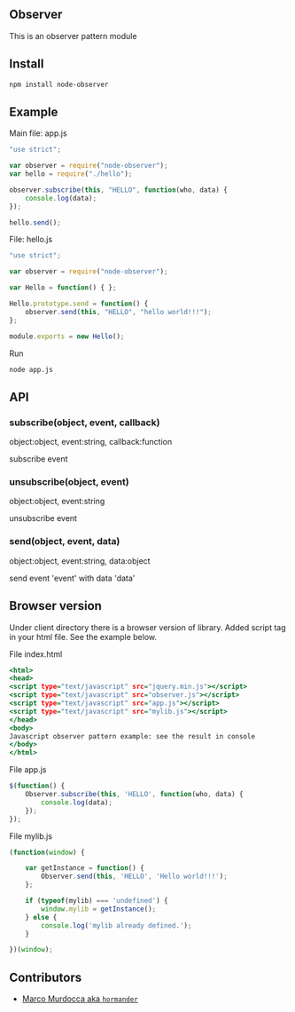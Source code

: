 Observer
-------------

This is an observer pattern module

## Install

```bash
npm install node-observer
```

## Example

Main file: app.js

```app.js
"use strict";

var observer = require("node-observer");
var hello = require("./hello");

observer.subscribe(this, "HELLO", function(who, data) {
	console.log(data);
});

hello.send();
```

File: hello.js

```hello.js
"use strict";

var observer = require("node-observer");

var Hello = function() { };

Hello.prototype.send = function() {
	observer.send(this, "HELLO", "hello world!!!");
};

module.exports = new Hello();
```

Run

```bash
node app.js
```

## API

### subscribe(object, event, callback)

object:object, event:string, callback:function

subscribe event

### unsubscribe(object, event) 

object:object, event:string

unsubscribe event

### send(object, event, data)

object:object, event:string, data:object

send event 'event' with data 'data'

## Browser version

Under client directory there is a browser version of library.
Added script tag in your html file. See the example below.

File index.html
```index.html
<html>
<head>
<script type="text/javascript" src="jquery.min.js"></script>
<script type="text/javascript" src="observer.js"></script>
<script type="text/javascript" src="app.js"></script>
<script type="text/javascript" src="mylib.js"></script>
</head>
<body>
Javascript observer pattern example: see the result in console
</body>
</html>
```

File app.js
```app.js
$(function() {
	Observer.subscribe(this, 'HELLO', function(who, data) {
		console.log(data);
	});
});
```

File mylib.js
```mylib.js
(function(window) {

	var getInstance = function() {
		Observer.send(this, 'HELLO', 'Hello world!!!');
	};

    if (typeof(mylib) === 'undefined') {
		window.mylib = getInstance();
    } else {
        console.log('mylib already defined.');
    }

})(window);
```




## Contributors

- [Marco Murdocca aka `hormander`](https://github.com/hormander)
